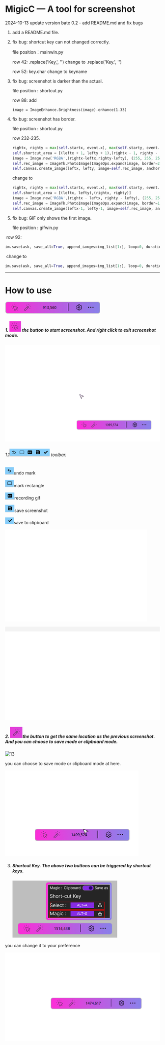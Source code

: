# MigicC  — A tool for screenshot

2024-10-13 update version bate 0.2 - add README.md and fix bugs

1. add a README.md file.

2. fix bug: shortcut key can not changed correctly. 

   file position：mainwin.py 

   row 42: .replace('Key,', '') change to .replace('Key.', '')

   row 52: key.char change to keyname

3. fix bug:  screenshot is darker than the actual.

   file position : shortcut.py

   row 88: add

   ```
   image = ImageEnhance.Brightness(image).enhance(1.33)
   ```

4. fix bug: screenshot has border.

   file position : shortcut.py

   row 232-235.

   ```python
   rightx, righty = max(self.startx, event.x), max(self.starty, event.y)
   self.shortcut_area = [(leftx + 1, lefty + 1),(rightx - 1, righty - 1)]
   image = Image.new('RGBA',(rightx-leftx,righty-lefty), (255, 255, 255, 0))
   self.rec_image = ImageTk.PhotoImage(ImageOps.expand(image, border=2, fill='#0378C1'))
   self.canvas.create_image(leftx, lefty, image=self.rec_image, anchor=tk.NW, tags='shortcut_area')
   
   ```

   change to

   ```python
   rightx, righty = max(self.startx, event.x), max(self.starty, event.y)
   self.shortcut_area = [(leftx, lefty),(rightx, righty)]
   image = Image.new('RGBA',(rightx - leftx, righty - lefty), (255, 255, 255, 0))
   self.rec_image = ImageTk.PhotoImage(ImageOps.expand(image, border=1, fill='#0378C1'))
   self.canvas.create_image(leftx-1, lefty-1, image=self.rec_image, anchor=tk.NW, tags='shortcut_area')
   ```

5. fix bug:  GIF only shows the first image.

   file position : gifwin.py

​	row 92:

```python
im.save(ask, save_all=True, append_iamges=img_list[1:], loop=0, duration=dur)
```

​	change to

```python
im.save(ask, save_all=True, append_images=img_list[1:], loop=0, duration=dur)
```

------





# How to use

![image-20241013082815869](pics/image-20241013082815869.png)

##### 1. ![image-20241013083300756](pics/image-20241013083300756.png)  the button to start screenshot. And right click to exit screenshot mode.



![aaa](pics\01.gif)

###### 1.1![image-20241013094450320](pics/image-20241013094450320.png) toolbar.

![image-20241013094527388](pics/image-20241013094527388.png)undo mark

![image-20241013094617793](pics/image-20241013094617793.png)mark rectangle

![image-20241013094700085](pics/image-20241013094700085.png)recording gif

![image-20241013094911704](pics/image-20241013094911704.png)save screenshot

![image-20241013094936350](pics/image-20241013094936350.png)save to clipboard

![1](pics/02.gif)

![12](pics/03.gif)



##### 2. ![image-20241013095753554](pics/image-20241013095753554.png)the button to get the same location as the previous screenshot. And you can choose to save mode or clipboard mode.



![13](pics/04.gif)



you can choose to save mode or clipboard mode at here.

![14](pics/05.gif)



3. ##### Shortcut Key. The above two buttons can be triggered by shortcut keys.

   ![image-20241013101057964](pics/image-20241013101057964.png)

you can change it to your preference

![15](pics/06.gif)

